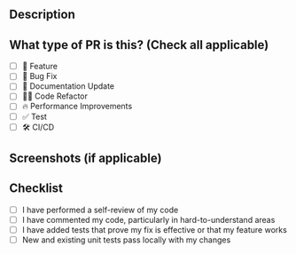 ## Description
<!-- Link your ticket using #{ISSUE_NUMBER}. And add a clear and concise description of what this PR does. -->

## What type of PR is this? (Check all applicable)

- [ ] 🍕 Feature
- [ ] 🐛 Bug Fix
- [ ] 📄 Documentation Update
- [ ] 👨‍💻 Code Refactor
- [ ] 🔥 Performance Improvements
- [ ] ✅ Test
- [ ] 🛠️ CI/CD

## Screenshots (if applicable)
<!-- Add screenshots to help explain your changes. -->

## Checklist
- [ ] I have performed a self-review of my code  
- [ ] I have commented my code, particularly in hard-to-understand areas  
- [ ] I have added tests that prove my fix is effective or that my feature works  
- [ ] New and existing unit tests pass locally with my changes